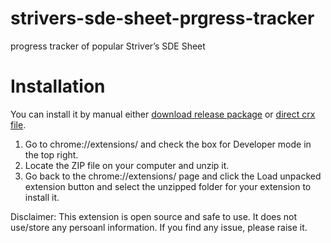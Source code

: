 # strivers-sde-sheet-prgress-tracker
progress tracker of popular Striver’s SDE Sheet 

# Installation
You can install it by manual either [download release package](https://github.com/pushker-git/strivers-sde-sheet-progress-tracker/archive/refs/tags/v1.0.0.zip) or [direct crx file](https://github.com/pushker-git/strivers-sde-sheet-progress-tracker/raw/main/striver-code-sheet-progress-ext.crx). 

1. Go to chrome://extensions/ and check the box for Developer mode in the top right.
2. Locate the ZIP file on your computer and unzip it.
3. Go back to the chrome://extensions/ page and click the Load unpacked extension button and select the unzipped folder for your extension to install it.

Disclaimer: This extension is open source and safe to use. It does not use/store any persoanl information. If you find any issue, please raise it. 
